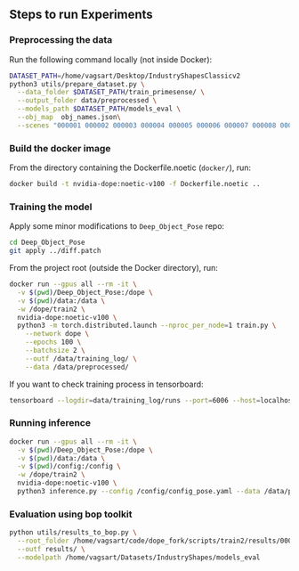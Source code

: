 ## Steps to run Experiments

### Preprocessing the data
Run the following command locally (not inside Docker):
```bash
DATASET_PATH=/home/vagsart/Desktop/IndustryShapesClassicv2
python3 utils/prepare_dataset.py \
  --data_folder $DATASET_PATH/train_primesense/ \
  --output_folder data/preprocessed \
  --models_path $DATASET_PATH/models_eval \
  --obj_map  obj_names.json\
  --scenes "000001 000002 000003 000004 000005 000006 000007 000008 000009 000010 000011"
```

### Build the docker image
From the directory containing the Dockerfile.noetic (`docker/`), run:

```bash
docker build -t nvidia-dope:noetic-v100 -f Dockerfile.noetic ..
```

### Training the model

Apply some minor modifications to `Deep_Object_Pose` repo:
```bash
cd Deep_Object_Pose
git apply ../diff.patch
```


From the project root (outside the Docker directory), run:

```bash
docker run --gpus all --rm -it \
  -v $(pwd)/Deep_Object_Pose:/dope \
  -v $(pwd)/data:/data \
  -w /dope/train2 \
  nvidia-dope:noetic-v100 \
  python3 -m torch.distributed.launch --nproc_per_node=1 train.py \
    --network dope \
    --epochs 100 \
    --batchsize 2 \
    --outf /data/training_log/ \
    --data /data/preprocessed/
```

If you want to check training process in tensorboard:
```bash
tensorboard --logdir=data/training_log/runs --port=6006 --host=localhost
```


### Running inference

```bash
docker run --gpus all --rm -it \
  -v $(pwd)/Deep_Object_Pose:/dope \
  -v $(pwd)/data:/data \
  -v $(pwd)/config:/config \
  -w /dope/train2 \
  nvidia-dope:noetic-v100 \
  python3 inference.py --config /config/config_pose.yaml --data /data/preprocessed/000002  --outf /data/results --camera /config/camera_info.yaml
```

### Evaluation using bop toolkit


```bash
python utils/results_to_bop.py \
  --root_folder /home/vagsart/code/dope_fork/scripts/train2/results/000001/ \
  --outf results/ \
  --modelpath /home/vagsart/Datasets/IndustryShapes/models_eval
```
